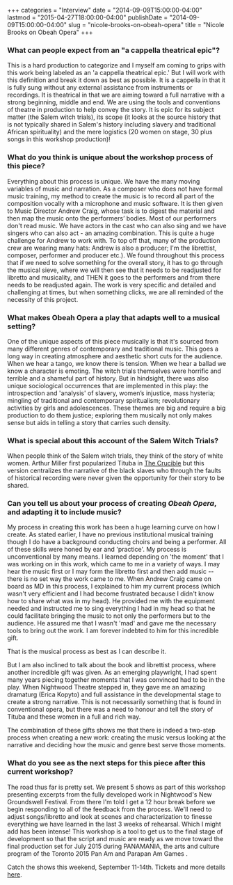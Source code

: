 +++
categories = "Interview"
date = "2014-09-09T15:00:00-04:00"
lastmod = "2015-04-27T18:00:00-04:00"
publishDate = "2014-09-09T15:00:00-04:00"
slug = "nicole-brooks-on-obeah-opera"
title = "Nicole Brooks on Obeah Opera"
+++

### What can people expect from an "a cappella theatrical epic"?

This is a hard production to categorize and I myself am coming to grips with this work being labeled as an 'a cappella theatrical epic.' But I will work with this definition and break it down as best as possible. It is a cappella in that it is fully sung without any external assistance from instruments or recordings. It is theatrical in that we are aiming toward a full narrative with a strong beginning, middle and end. We are using the tools and conventions of theatre in production to help convey the story. It is epic for its subject matter (the Salem witch trials), its scope (it looks at the source history that is not typically shared in Salem's history including slavery and traditional African spirituality) and the mere logistics (20 women on stage, 30 plus songs in this workshop production)!

### What do you think is unique about the workshop process of this piece?

Everything about this process is unique. We have the many moving variables of music and narration. As a composer who does not have formal music training, my method to create the music is to record all part of the composition vocally with a microphone and music software. It is then given to Music Director Andrew Craig, whose task is to digest the material and then map the music onto the performers’ bodies. Most of our performers don't read music. We have actors in the cast who can also sing and we have singers who can also act - an amazing combination. This is quite a huge challenge for Andrew to work with. To top off that, many of the production crew are wearing many hats: Andrew is also a producer; I'm the librettist, composer, performer and producer etc.). We found throughout this process that if we need to solve something for the overall story, it has to go through the musical sieve, where we will then see that it needs to be readjusted for libretto and musicality, and THEN it goes to the performers and from there needs to be readjusted again. The work is very specific and detailed and challenging at times, but when something clicks, we are all reminded of the necessity of this project. 
### What makes Obeah Opera a play that adapts well to a musical setting?

One of the unique aspects of this piece musically is that it's sourced from many different genres of contemporary and traditional music. This goes a long way in creating atmosphere and aesthetic short cuts for the audience. When we hear a tango, we know there is tension. When we hear a ballad we know a character is emoting. The witch trials themselves were horrific and terrible and a shameful part of history. But in hindsight, there was also unique sociological occurrences that are implemented in this play: the introspection and 'analysis' of slavery, women’s injustice, mass hysteria; mingling of traditional and contemporary spiritualism; revolutionary activities by girls and adolescences. These themes are big and require a big production to do them justice; exploring them musically not only makes sense but aids in telling a story that carries such density. 

### What is special about this account of the Salem Witch Trials?

When people think of the Salem witch trials, they think of the story of white women. Arthur Miller first popularized Tituba in [The Crucible](http://en.wikipedia.org/wiki/The_Crucible) but this version centralizes the narrative of the black slaves who through the faults of historical recording were never given the opportunity for their story to be shared. 

### Can you tell us about your process of creating _Obeah Opera_, and adapting it to include music?

My process in creating this work has been a huge learning curve on how I create. As stated earlier, I have no previous institutional musical training though I do have a background conducting choirs and being a performer. All of these skills were honed by ear and 'practice'. My process is unconventional by many means. I learned depending on 'the moment' that I was working on in this work, which came to me in a variety of ways. I may hear the music first or I may form the libretto first and then add music -- there is no set way the work came to me.
When Andrew Craig came on board as MD in this process, I explained to him my current process (which wasn't very efficient and I had become frustrated because I didn't know how to share what was in my head). He provided me with the equipment needed and instructed me to sing everything I had in my head so that he could facilitate bringing the music to not only the performers but to the audience. He assured me that I wasn't 'mad' and gave me the necessary tools to bring out the work. I am forever indebted to him for this incredible gift.

That is the musical process as best as I can describe it.

But I am also inclined to talk about the book and librettist process, where another incredible gift was given. As an emerging playwright, I had spent many years piecing together moments that I was convinced had to be in the play. When Nightwood Theatre stepped in, they gave me an amazing dramaturg (Erica Kopyto) and full assistance in the developmental stage to create a strong narrative. This is not necessarily something that is found in conventional opera, but there was a need to honour and tell the story of Tituba and these women in a full and rich way.

The combination of these gifts shows me that there is indeed a two-step process when creating a new work: creating the music versus looking at the narrative and deciding how the music and genre best serve those moments.

### What do you see as the next steps for this piece after this current workshop?

The road thus far is pretty set. We present 5 shows as part of this workshop presenting excerpts from the fully developed work in Nightwood's New Groundswell Festival. From there I'm told I get a 12 hour break before we begin responding to all of the feedback from the process. We'll need to adjust songs/libretto and look at scenes and characterization to finesse everything we have learned in the last 3 weeks of rehearsal. Which I might add has been intense! This workshop is a tool to get us to the final stage of development so that the script and music are ready as we move toward the final production set for July 2015 during PANAMANIA, the arts and culture program of the Toronto 2015 Pan Am and Parapan Am Games .

Catch the shows this weekend, September 11-14th. Tickets and more details [here](http://www.nightwoodtheatre.net/index.php/whats_on/groundswell_festival#tab2).

